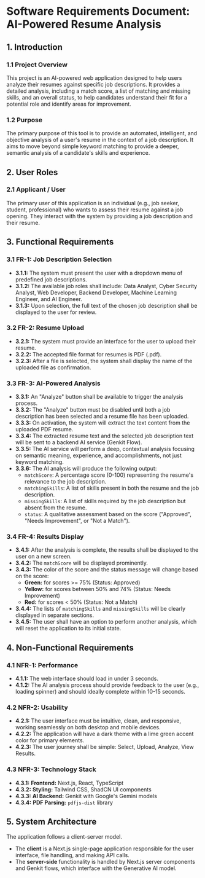 
# Software Requirements Document: AI-Powered Resume Analysis

## 1. Introduction

### 1.1 Project Overview
This project is an AI-powered web application designed to help users analyze their resumes against specific job descriptions. It provides a detailed analysis, including a match score, a list of matching and missing skills, and an overall status, to help candidates understand their fit for a potential role and identify areas for improvement.

### 1.2 Purpose
The primary purpose of this tool is to provide an automated, intelligent, and objective analysis of a user's resume in the context of a job description. It aims to move beyond simple keyword matching to provide a deeper, semantic analysis of a candidate's skills and experience.

## 2. User Roles

### 2.1 Applicant / User
The primary user of this application is an individual (e.g., job seeker, student, professional) who wants to assess their resume against a job opening. They interact with the system by providing a job description and their resume.

## 3. Functional Requirements

### 3.1 FR-1: Job Description Selection
- **3.1.1:** The system must present the user with a dropdown menu of predefined job descriptions.
- **3.1.2:** The available job roles shall include: Data Analyst, Cyber Security Analyst, Web Developer, Backend Developer, Machine Learning Engineer, and AI Engineer.
- **3.1.3:** Upon selection, the full text of the chosen job description shall be displayed to the user for review.

### 3.2 FR-2: Resume Upload
- **3.2.1:** The system must provide an interface for the user to upload their resume.
- **3.2.2:** The accepted file format for resumes is PDF (.pdf).
- **3.2.3:** After a file is selected, the system shall display the name of the uploaded file as confirmation.

### 3.3 FR-3: AI-Powered Analysis
- **3.3.1:** An "Analyze" button shall be available to trigger the analysis process.
- **3.3.2:** The "Analyze" button must be disabled until both a job description has been selected and a resume file has been uploaded.
- **3.3.3:** On activation, the system will extract the text content from the uploaded PDF resume.
- **3.3.4:** The extracted resume text and the selected job description text will be sent to a backend AI service (Genkit Flow).
- **3.3.5:** The AI service will perform a deep, contextual analysis focusing on semantic meaning, experience, and accomplishments, not just keyword matching.
- **3.3.6:** The AI analysis will produce the following output:
    - `matchScore`: A percentage score (0-100) representing the resume's relevance to the job description.
    - `matchingSkills`: A list of skills present in both the resume and the job description.
    - `missingSkills`: A list of skills required by the job description but absent from the resume.
    - `status`: A qualitative assessment based on the score ("Approved", "Needs Improvement", or "Not a Match").

### 3.4 FR-4: Results Display
- **3.4.1:** After the analysis is complete, the results shall be displayed to the user on a new screen.
- **3.4.2:** The `matchScore` will be displayed prominently.
- **3.4.3:** The color of the score and the status message will change based on the score:
    - **Green:** for scores >= 75% (Status: Approved)
    - **Yellow:** for scores between 50% and 74% (Status: Needs Improvement)
    - **Red:** for scores < 50% (Status: Not a Match)
- **3.4.4:** The lists of `matchingSkills` and `missingSkills` will be clearly displayed in separate sections.
- **3.4.5:** The user shall have an option to perform another analysis, which will reset the application to its initial state.

## 4. Non-Functional Requirements

### 4.1 NFR-1: Performance
- **4.1.1:** The web interface should load in under 3 seconds.
- **4.1.2:** The AI analysis process should provide feedback to the user (e.g., loading spinner) and should ideally complete within 10-15 seconds.

### 4.2 NFR-2: Usability
- **4.2.1:** The user interface must be intuitive, clean, and responsive, working seamlessly on both desktop and mobile devices.
- **4.2.2:** The application will have a dark theme with a lime green accent color for primary elements.
- **4.2.3:** The user journey shall be simple: Select, Upload, Analyze, View Results.

### 4.3 NFR-3: Technology Stack
- **4.3.1:** **Frontend:** Next.js, React, TypeScript
- **4.3.2:** **Styling:** Tailwind CSS, ShadCN UI components
- **4.3.3:** **AI Backend:** Genkit with Google's Gemini models
- **4.3.4:** **PDF Parsing:** `pdfjs-dist` library

## 5. System Architecture
The application follows a client-server model.
- The **client** is a Next.js single-page application responsible for the user interface, file handling, and making API calls.
- The **server-side** functionality is handled by Next.js server components and Genkit flows, which interface with the Generative AI model.
